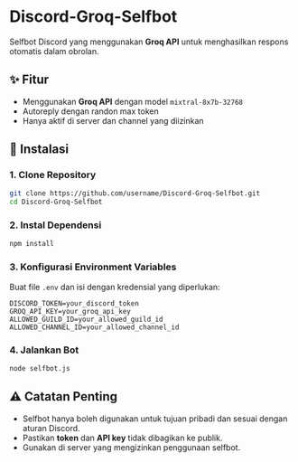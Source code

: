 
# Discord-Groq-Selfbot

Selfbot Discord yang menggunakan **Groq API** untuk menghasilkan respons otomatis dalam obrolan.

## ✨ Fitur
- Menggunakan **Groq API** dengan model `mixtral-8x7b-32768`
- Autoreply dengan randon max token 
- Hanya aktif di server dan channel yang diizinkan

## 🚀 Instalasi

### 1. Clone Repository
```bash
git clone https://github.com/username/Discord-Groq-Selfbot.git
cd Discord-Groq-Selfbot
```

### 2. Instal Dependensi
```bash
npm install
```

### 3. Konfigurasi Environment Variables
Buat file `.env` dan isi dengan kredensial yang diperlukan:
```env
DISCORD_TOKEN=your_discord_token
GROQ_API_KEY=your_groq_api_key
ALLOWED_GUILD_ID=your_allowed_guild_id
ALLOWED_CHANNEL_ID=your_allowed_channel_id
```

### 4. Jalankan Bot
```bash
node selfbot.js
```

## ⚠️ Catatan Penting
- Selfbot hanya boleh digunakan untuk tujuan pribadi dan sesuai dengan aturan Discord.
- Pastikan **token** dan **API key** tidak dibagikan ke publik.
- Gunakan di server yang mengizinkan penggunaan selfbot.

